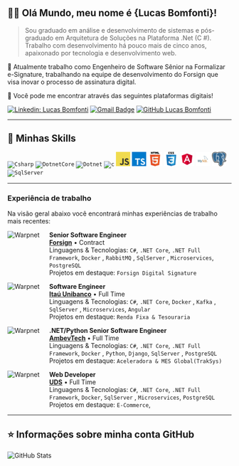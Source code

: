 ## 👨‍💻 Olá Mundo, meu nome é <strong>{Lucas Bomfonti}!</strong>

> Sou graduado em análise e desenvolvimento de sistemas e pós-graduado em Arquitetura de Soluções na Plataforma .Net (C #).
  Trabalho com desenvolvimento há pouco mais de cinco anos, apaixonado por tecnologia e desenvolvimento web.

🔭 Atualmente trabalho como Engenheiro de Software Sênior na Formalizar e-Signature, trabalhando na equipe de desenvolvimento do Forsign que visa inovar o processo de assinatura digital.

💬 Você pode me encontrar através das seguintes plataformas digitais!

[![Linkedin: Lucas Bomfonti](https://img.shields.io/badge/-Linkedin-blue?style=flat-square&logo=Linkedin&logoColor=white&link=https://www.linkedin.com/in/lucas-bomfonti-893503183/)](https://www.linkedin.com/in/lucas-bomfonti-893503183/)
[![Gmail Badge](https://img.shields.io/badge/-Gmail-006bed?style=flat-square&logo=Gmail&logoColor=white&link=mailto:lucasbonfonti846@gmail.com)](mailto:lucasbonfonti846@gmail.com)
[![GitHub Lucas Bomfonti]( https://img.shields.io/github/followers/lucasbomfonti?label=follow&style=social)](https://github.com/lucasbomfonti)

----

## 🚀 Minhas Skills

<code><img height="32" src="https://cdn.jsdelivr.net/gh/devicons/devicon/icons/csharp/csharp-original.svg" alt="Csharp"/></code>
<code><img height="32" src="https://cdn.jsdelivr.net/gh/devicons/devicon/icons/dotnetcore/dotnetcore-original.svg" alt="DotnetCore"/></code>
<code><img height="32" src="https://cdn.jsdelivr.net/gh/devicons/devicon/icons/dot-net/dot-net-plain-wordmark.svg" alt="Dotnet"/></code>
<code><img height="32" src="https://cdn.iconscout.com/icon/free/png-512/c-programming-569564.png" alt="c"/></code>
<code><img height="32" src="https://raw.githubusercontent.com/github/explore/80688e429a7d4ef2fca1e82350fe8e3517d3494d/topics/javascript/javascript.png" alt="Javascript"/></code>
<code><img height="32" src="https://raw.githubusercontent.com/github/explore/80688e429a7d4ef2fca1e82350fe8e3517d3494d/topics/typescript/typescript.png" alt="Typescript"/></code>
<code><img height="32" src="https://raw.githubusercontent.com/github/explore/80688e429a7d4ef2fca1e82350fe8e3517d3494d/topics/html/html.png" alt="HTML5"/></code>
<code><img height="32" src="https://raw.githubusercontent.com/github/explore/80688e429a7d4ef2fca1e82350fe8e3517d3494d/topics/css/css.png" alt="CSS"/></code>
<code><img height="32" src="https://raw.githubusercontent.com/github/explore/80688e429a7d4ef2fca1e82350fe8e3517d3494d/topics/angular/angular.png" alt="Angular"/></code>
<code><img height="32" src="https://raw.githubusercontent.com/github/explore/80688e429a7d4ef2fca1e82350fe8e3517d3494d/topics/mysql/mysql.png" alt="MySQL"/></code>
<code><img height="32" src="https://raw.githubusercontent.com/github/explore/80688e429a7d4ef2fca1e82350fe8e3517d3494d/topics/postgresql/postgresql.png" alt="PostegreSQL"/></code>
<code><img height="32" src="https://cdn.jsdelivr.net/gh/devicons/devicon/icons/microsoftsqlserver/microsoftsqlserver-plain-wordmark.svg" alt="SqlServer"/></code>

---

### Experiência de trabalho
Na visão geral abaixo você encontrará minhas experiências de trabalho mais recentes:

[<img align="left" height="94px" width="94px" alt="Warpnet" src="https://media-exp1.licdn.com/dms/image/C4D0BAQFJUHmDNfhPgA/company-logo_200_200/0/1656102175856?e=1664409600&v=beta&t=pn5lQmcQlt6qWJw5KwzvT8iAmYw2Dg7Y6ve0Ms6SqTc"/>](https://www.forsign.digital/)
**Senior Software Engineer** \
[**Forsign**](https://www.forsign.digital/) • Contract \
Linguagens & Tecnologias: `C#`, `.NET Core`, `.NET Full Framework`, `Docker` , `RabbitMQ` , `SqlServer` , `Microservices`, `PostgreSQL`\
Projetos em destaque: `Forsign Digital Signature`
<br/>

[<img align="left" height="94px" width="94px" alt="Warpnet" src="https://media-exp1.licdn.com/dms/image/C4D0BAQErJMMxLBtgFQ/company-logo_200_200/0/1655150371889?e=1664409600&v=beta&t=8PCcrMdnFkb39S-tS6ZhQJfVuntFwK524r_C59qy_hM"/>](https://www.linkedin.com/company/itau/)
**Software Engineer** \
[**Itaú Unibanco**](https://www.linkedin.com/company/itau/) • Full Time \
Linguagens & Tecnologias: `C#`, `.NET Core`, `Docker` , `Kafka` , `SqlServer` , `Microservices`, `Angular`\
Projetos em destaque: `Renda Fixa & Tesouraria`
<br/>

[<img align="left" height="94px" width="94px" alt="Warpnet" src="https://media-exp1.licdn.com/dms/image/C4E0BAQHv2rI8JxwT9g/company-logo_200_200/0/1625141188918?e=1664409600&v=beta&t=BSquleR2jrne6AKdY4oG_U2-n2csEAcRIsqlnv-5wSs"/>](https://www.ambevtech.com.br/)
**.NET/Python Senior Software Engineer** \
[**AmbevTech**](https://www.ambevtech.com.br/) • Full Time \
Linguagens & Tecnologias: `C#`, `.NET Core`, `.NET Full Framework`, `Docker` , `Python`, `Django`, `SqlServer` , `PostgreSQL`\
Projetos em destaque: `Aceleradora & MES Global(TrakSys)`
<br/>

[<img align="left" height="94px" width="94px" alt="Warpnet" src="https://media-exp1.licdn.com/dms/image/C4E0BAQGA6GugamGwdg/company-logo_200_200/0/1584452706815?e=1664409600&v=beta&t=-EUpveDEDs4xM9yDYl71Dohkg1avBjK67eTDoX_dKHw"/>](https://uds.com.br/)
**Web Developer** \
[**UDS**](https://uds.com.br/) • Full Time \
Linguagens & Tecnologias: `C#`, `.NET Core`, `.NET Full Framework`, `Docker`, `SqlServer` , `Microservices`, `PostgreSQL`\
Projetos em destaque: `E-Commerce`,
<br/>

---

## ⭐ Informações sobre minha conta GitHub
![GitHub Stats](https://github-readme-stats.vercel.app/api?username=lucasbomfonti&show_icons=true)
